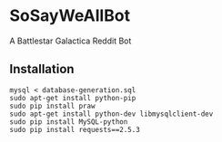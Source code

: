 # SoSayWeAllBot
A Battlestar Galactica Reddit Bot

## Installation

```
mysql < database-generation.sql
sudo apt-get install python-pip
sudo pip install praw
sudo apt-get install python-dev libmysqlclient-dev
sudo pip install MySQL-python
sudo pip install requests==2.5.3
```